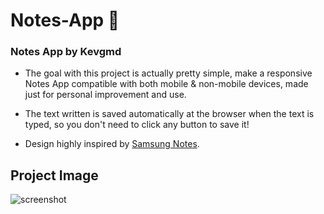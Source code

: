 # Notes-App 📝
### Notes App by Kevgmd

- The goal with this project is actually pretty simple, make a responsive Notes App compatible with both mobile & non-mobile devices, made just for personal improvement and use.

- The text written is saved automatically at the browser when the text is typed, so you don't need to click any button to save it!

- Design highly inspired by [Samsung Notes](https://play.google.com/store/apps/details?id=com.samsung.android.app.notes&pcampaignid=web_share).

## Project Image
![screenshot](https://github.com/Kevgmd/Notes-App/assets/140569159/0710d6e5-fbff-4880-86c4-a86c6838a457)
